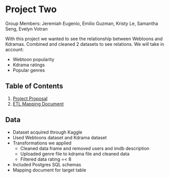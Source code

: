 # Project Two

Group Members:  Jeremiah Eugenio, Emilio Guzman, Kristy Le, Samantha Seng, Evelyn Votran


With this project we wanted to see the relationship between Webtoons and Kdramas.
Combined and cleaned 2 datasets to see relations.
We will take in account:
- Webtoon popularity
- Kdrama ratings
- Popular genres


## Table of Contents
1. [Project Proposal](https://docs.google.com/document/d/1yf3VgzikdFFoSmZgqNVN4Cfhl-Mha-cLKxZxPUHUvq4/edit)
2. [ETL Mapping Document](https://docs.google.com/spreadsheets/d/1dBTmUnmcMzCcIxrLGsUZXh9b_g1hfsFrgedWhSxD9T0/edit#gid=0)


## Data
- Dataset acquired through Kaggle 
- Used Webtoons dataset and Kdrama dataset
- Transformations we applied
  - Cleaned data frame and removed users and imdb description
  - Uploaded genre file to kdrama file and cleaned data
  - Filtered data rating =< 8 
- Included Postgres SQL schemas 
- Mapping document for target table
